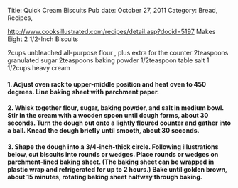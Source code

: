 Title: Quick Cream Biscuits
Pub date: October 27, 2011
Category: Bread, Recipes, 

http://www.cooksillustrated.com/recipes/detail.asp?docid=5197
Makes Eight 2 1/2-Inch Biscuits

2cups unbleached all-purpose flour , plus extra for the counter
2teaspoons granulated sugar
2teaspoons baking powder
1/2teaspoon table salt
1 1/2cups heavy cream
<h4>1. Adjust oven rack to upper-middle position and heat oven to 450 degrees. Line baking sheet with parchment paper.</h4>
<h4></h4>
<h4>2. Whisk together flour, sugar, baking powder, and salt in medium bowl. Stir in the cream with a wooden spoon until dough forms, about 30 seconds. Turn the dough out onto a lightly floured counter and gather into a ball. Knead the dough briefly until smooth, about 30 seconds.</h4>
<h4></h4>
<h4>3. Shape the dough into a 3/4-inch-thick circle. Following illustrations below, cut biscuits into rounds or wedges. Place rounds or wedges on parchment-lined baking sheet. (The baking sheet can be wrapped in plastic wrap and refrigerated for up to 2 hours.) Bake until golden brown, about 15 minutes, rotating baking sheet halfway through baking.</h4>